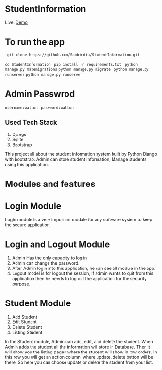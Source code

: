 # StudentInformation
Live: [Demo](https://waltonstudentsinfo.herokuapp.com/) 

# To run the app

  ` git clone https://github.com/Sabbirdiu/StudentInformation.git`
  
   `cd StudentInformation`
  ` pip install -r requirements.txt`
  ` python manage.py makemigrations`
   `python manage.py migrate`
  ` python manage.py runserver`
   `python manage.py runserver`

# Admin Passwrod

   `username:walton`
  ` password:walton`

## Used Tech Stack

1. Django
2. Sqlite
3. Bootstrap

This project all about the student information system built by Python Django with bootstrap. Admin can store student information, Manage students using this application.

# Modules and features

# Login Module

Login module is a very important module for any software system to keep the secure application.

# Login and Logout Module

1. Admin Has the only capacity to log in
2. Admin can change the password.
3. After Admin login into this application, he can see all module in the app.
4. Logout model is for logout the session, If admin wants to quit from this application then he needs to log out the application for the security purpose.

# Student Module

1. Add Student
2. Edit Student
3. Delete Student
4. Listing Student

In the Student module, Admin can add, edit, and delete the student. When Admin adds the student all the information will store in Database. Then it will show you the listing pages where the student will show in row orders. In this row you will get an action column, where update, delete button will be there, So here you can choose update or delete the student from your list.

